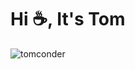 # Hi ☕️, It's Tom

<img align="center" src="https://github-readme-stats.vercel.app/api?username=tomconder&show_icons=true" alt="tomconder" />

